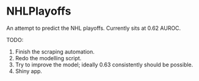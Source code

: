 # NHLPlayoffs
An attempt to predict the NHL playoffs. Currently sits at 0.62 AUROC.

TODO:

1. Finish the scraping automation.
2. Redo the modelling script. 
3. Try to improve the model; ideally 0.63 consistently should be possible.
4. Shiny app.

